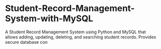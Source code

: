 # Student-Record-Management-System-with-MySQL
A Student Record Management System using Python and MySQL that allows adding, updating, deleting, and searching student records. Provides secure database con
